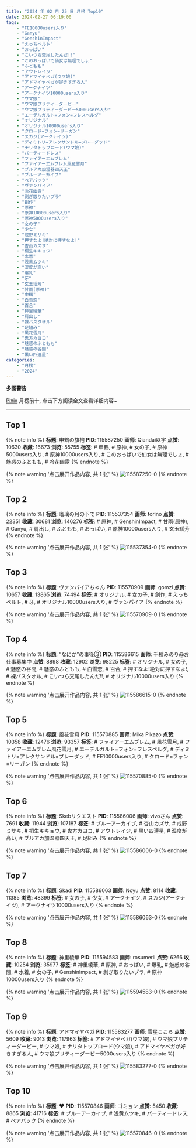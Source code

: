 ```yaml
---
title: "2024 年 02 月 25 日 月榜 Top10"
date: 2024-02-27 06:19:00
tags:
    - "FE10000users入り"
    - "Ganyu"
    - "GenshinImpact"
    - "えっちベルト"
    - "おっぱい"
    - "こいつら交尾したんだ!!"
    - "このおっぱいで仙女は無理でしょ"
    - "ふともも"
    - "アウトレイジ"
    - "アドマイヤベガ(ウマ娘)"
    - "アドマイヤベガが好きすぎる人"
    - "アークナイツ"
    - "アークナイツ10000users入り"
    - "ウマ娘"
    - "ウマ娘プリティーダービー"
    - "ウマ娘プリティーダービー5000users入り"
    - "エーデルガルト=フォン=フレスベルグ"
    - "オリジナル"
    - "オリジナル10000users入り"
    - "クロード=フォン=リーガン"
    - "スカジ(アークナイツ)"
    - "ディミトリ=アレクサンドル=ブレーダッド"
    - "ナリタトップロード(ウマ娘)"
    - "パーティードレス"
    - "ファイアーエムブレム"
    - "ファイアーエムブレム風花雪月"
    - "ブルアカ加湿器四天王"
    - "ブルーアーカイブ"
    - "ベアバック"
    - "ヴァンパイア"
    - "冷花幽露"
    - "剥ぎ取りたいブラ"
    - "創作"
    - "原神"
    - "原神10000users入り"
    - "原神5000users入り"
    - "女の子"
    - "少女"
    - "戒野ミサキ"
    - "押すなよ!絶対に押すなよ!"
    - "杏山カズサ"
    - "桐生キキョウ"
    - "水着"
    - "浅黄ムツキ"
    - "湿度が高い"
    - "爆乳"
    - "牙"
    - "玄玉瑶芳"
    - "甘雨(原神)"
    - "申鶴"
    - "白雪恋"
    - "百合"
    - "神里綾華"
    - "肩出し"
    - "裸バスタオル"
    - "足組み"
    - "風花雪月"
    - "鬼方カヨコ"
    - "魅惑のふともも"
    - "魅惑の谷間"
    - "黒い四連星"
categories:
    - "月榜"
    - "2024"
---
```


<i class="fa fa-triangle-exclamation"></i>**多图警告**<i class="fa fa-triangle-exclamation"></i>

[Pixiv](https://www.pixiv.net/) 月榜前十, 点击下方阅读全文查看详细内容~

<!-- more -->

---

## Top 1

{% note info %}
**标题**: 申鶴の旗袍
**PID**: 115587250 **画师**: Qiandai以宇
**点赞**: 10630 **收藏**: 16673 **浏览**: 55755
**标签**: # 申鶴, # 原神, # 女の子, # 原神5000users入り, # 原神10000users入り, # このおっぱいで仙女は無理でしょ, # 魅惑のふともも, # 冷花幽露
{% endnote %}

{% note warning '点击展开作品内容, 共 **1** 张' %}
![115587250-0](https://i.pixiv.re/img-original/img/2024/01/29/17/56/47/115587250_p0.png)
{% endnote %}

## Top 2

{% note info %}
**标题**: 瑠璃の月の下で
**PID**: 115537354 **画师**: torino
**点赞**: 22351 **收藏**: 30681 **浏览**: 146276
**标签**: # 原神, # GenshinImpact, # 甘雨(原神), # Ganyu, # 肩出し, # ふともも, # おっぱい, # 原神10000users入り, # 玄玉瑶芳
{% endnote %}

{% note warning '点击展开作品内容, 共 **1** 张' %}
![115537354-0](https://i.pixiv.re/img-original/img/2024/01/28/00/00/18/115537354_p0.jpg)
{% endnote %}

## Top 3

{% note info %}
**标题**: ヴァンパイアちゃん
**PID**: 115570909 **画师**: gomzi
**点赞**: 10657 **收藏**: 13865 **浏览**: 74494
**标签**: # オリジナル, # 女の子, # 創作, # えっちベルト, # 牙, # オリジナル10000users入り, # ヴァンパイア
{% endnote %}

{% note warning '点击展开作品内容, 共 **1** 张' %}
![115570909-0](https://i.pixiv.re/img-original/img/2024/01/29/00/00/53/115570909_p0.jpg)
{% endnote %}

## Top 4

{% note info %}
**标题**: “なにか”の事後③
**PID**: 115586615 **画师**: 千種みのり@お仕事募集中
**点赞**: 8898 **收藏**: 12902 **浏览**: 98225
**标签**: # オリジナル, # 女の子, # 魅惑の谷間, # 魅惑のふともも, # 白雪恋, # 百合, # 押すなよ!絶対に押すなよ!, # 裸バスタオル, # こいつら交尾したんだ!!, # オリジナル10000users入り
{% endnote %}

{% note warning '点击展开作品内容, 共 **1** 张' %}
![115586615-0](https://i.pixiv.re/img-original/img/2024/01/29/17/21/59/115586615_p0.jpg)
{% endnote %}

## Top 5

{% note info %}
**标题**: 風花雪月
**PID**: 115570885 **画师**: Mika Pikazo
**点赞**: 10358 **收藏**: 12476 **浏览**: 93357
**标签**: # ファイアーエムブレム, # 風花雪月, # ファイアーエムブレム風花雪月, # エーデルガルト=フォン=フレスベルグ, # ディミトリ=アレクサンドル=ブレーダッド, # FE10000users入り, # クロード=フォン=リーガン
{% endnote %}

{% note warning '点击展开作品内容, 共 **1** 张' %}
![115570885-0](https://i.pixiv.re/img-original/img/2024/01/29/00/00/45/115570885_p0.png)
{% endnote %}

## Top 6

{% note info %}
**标题**: Skebリクエスト
**PID**: 115586006 **画师**: vivoさん
**点赞**: 7691 **收藏**: 11944 **浏览**: 107187
**标签**: # ブルーアーカイブ, # 杏山カズサ, # 戒野ミサキ, # 桐生キキョウ, # 鬼方カヨコ, # アウトレイジ, # 黒い四連星, # 湿度が高い, # ブルアカ加湿器四天王, # 足組み
{% endnote %}

{% note warning '点击展开作品内容, 共 **1** 张' %}
![115586006-0](https://i.pixiv.re/img-original/img/2024/01/29/16/51/39/115586006_p0.png)
{% endnote %}

## Top 7

{% note info %}
**标题**: Skadi
**PID**: 115586063 **画师**: Noyu
**点赞**: 8114 **收藏**: 11385 **浏览**: 48399
**标签**: # 女の子, # 少女, # アークナイツ, # スカジ(アークナイツ), # アークナイツ10000users入り
{% endnote %}

{% note warning '点击展开作品内容, 共 **1** 张' %}
![115586063-0](https://i.pixiv.re/img-original/img/2024/01/29/16/55/04/115586063_p0.png)
{% endnote %}

## Top 8

{% note info %}
**标题**: 神里綾華
**PID**: 115594583 **画师**: rosumerii
**点赞**: 6266 **收藏**: 10254 **浏览**: 35977
**标签**: # 神里綾華, # 原神, # おっぱい, # 爆乳, # 魅惑の谷間, # 水着, # 女の子, # GenshinImpact, # 剥ぎ取りたいブラ, # 原神10000users入り
{% endnote %}

{% note warning '点击展开作品内容, 共 **1** 张' %}
![115594583-0](https://i.pixiv.re/img-original/img/2024/01/29/22/22/19/115594583_p0.jpg)
{% endnote %}

## Top 9

{% note info %}
**标题**: アドマイヤベガ
**PID**: 115583277 **画师**: 雪星こころ
**点赞**: 5609 **收藏**: 9013 **浏览**: 117963
**标签**: # アドマイヤベガ(ウマ娘), # ウマ娘プリティーダービー, # ウマ娘, # ナリタトップロード(ウマ娘), # アドマイヤベガが好きすぎる人, # ウマ娘プリティーダービー5000users入り
{% endnote %}

{% note warning '点击展开作品内容, 共 **1** 张' %}
![115583277-0](https://i.pixiv.re/img-original/img/2024/01/29/13/46/16/115583277_p0.png)
{% endnote %}

## Top 10

{% note info %}
**标题**: ❤
**PID**: 115570846 **画师**: ゴミョン
**点赞**: 5450 **收藏**: 8865 **浏览**: 41716
**标签**: # ブルーアーカイブ, # 浅黄ムツキ, # パーティードレス, # ベアバック
{% endnote %}

{% note warning '点击展开作品内容, 共 **1** 张' %}
![115570846-0](https://i.pixiv.re/img-original/img/2024/01/29/00/00/31/115570846_p0.jpg)
{% endnote %}

